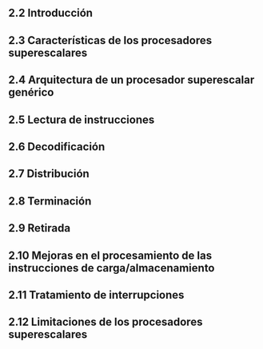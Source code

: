 ## 2.2 Introducción
## 2.3 Características de los procesadores superescalares
## 2.4 Arquitectura de un procesador superescalar genérico
## 2.5 Lectura de instrucciones
## 2.6 Decodificación
## 2.7 Distribución
## 2.8 Terminación
## 2.9 Retirada
## 2.10 Mejoras en el procesamiento de las instrucciones de carga/almacenamiento
## 2.11 Tratamiento de interrupciones
## 2.12 Limitaciones de los procesadores superescalares